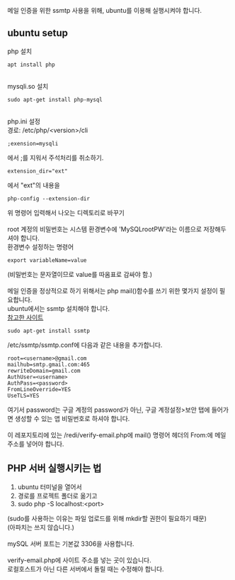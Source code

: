 메일 인증을 위한 ssmtp 사용을 위해, ubuntu를 이용해 실행시켜야 합니다.
<h2>ubuntu setup</h2>
php 설치

```
apt install php
```

\
mysqli.so 설치

```
sudo apt-get install php-mysql
```

\
php.ini 설정\
경로: /etc/php/\<version\>/cli

```
;exension=mysqli
```

에서 ;를 지워서 주석처리를 취소하기.

```
extension_dir="ext"
```

에서 "ext"의 내용을

```
php-config --extension-dir
```

위 명령어 입력해서 나오는 디렉토리로 바꾸기 \
\
root 계정의 비밀번호는 시스템 환경변수에 'MySQLrootPW'라는 이름으로 저장해두셔야 합니다.\
환경변수 설정하는 명령어


```
export variableName=value
```

(비밀번호는 문자열이므로 value를 따옴표로 감싸야 함.)\
\
메일 인증을 정상적으로 하기 위해서는 php mail()함수를 쓰기 위한 몇가지 설정이 필요합니다.\
ubuntu에서는 ssmtp 설치해야 합니다.\
[참고한 사이트](https://askubuntu.com/questions/12917/how-to-send-mail-from-the-command-line)

```
sudo apt-get install ssmtp
```

/etc/ssmtp/ssmtp.conf에 다음과 같은 내용을 추가합니다.

```
root=<username>@gmail.com
mailhub=smtp.gmail.com:465
rewriteDomain=gmail.com
AuthUser=<username>
AuthPass=<password>
FromLineOverride=YES
UseTLS=YES
```

여기서 password는 구글 계정의 password가 아닌, 구글 계정설정>보안 탭에 들어가면 생성할 수 있는 앱 비밀번호로 하셔야 합니다.\
\
이 레포지토리에 있는 /redi/verify-email.php에 mail() 명령어 헤더의 From:에 메일 주소를 넣어야 합니다.


<h2>PHP 서버 실행시키는 법</h2>

1. ubuntu 터미널을 열어서
2. 경로를 프로젝트 폴더로 옮기고
3. sudo php -S localhost:\<port\>

(sudo를 사용하는 이유는 파일 업로드를 위해 mkdir할 권한이 필요하기 때문)\
(아파치는 쓰지 않습니다.)\
\
mySQL 서버 포트는 기본값 3306을 사용합니다.\
\
verify-email.php에 사이트 주소를 넣는 곳이 있습니다.\
로컬호스트가 아닌 다른 서버에서 돌릴 때는 수정해야 합니다.

